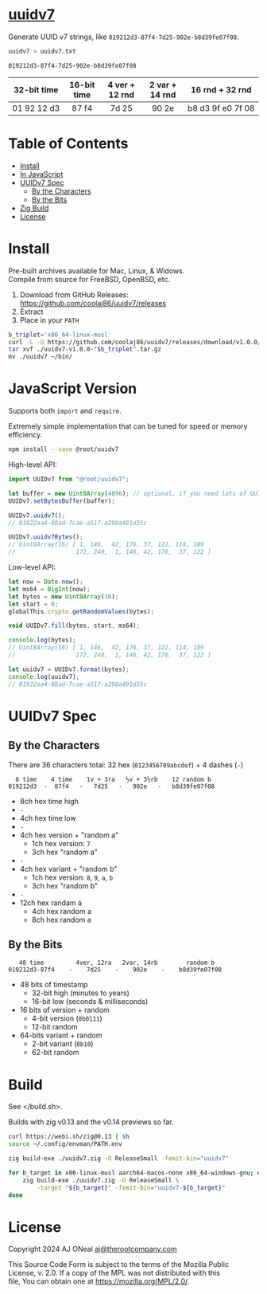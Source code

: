 # [uuidv7](https://github.com/coolaj86/uuidv7)

Generate UUID v7 strings, like `019212d3-87f4-7d25-902e-b8d39fe07f08`.

```sh
uuidv7 > uuidv7.txt
```

```text
019212d3-87f4-7d25-902e-b8d39fe07f08
```

|        32-bit time         | 16-bit time | 4 ver + 12 rnd | 2 var + 14 rnd |              16 rnd + 32 rnd               |
| :------------------------: | :---------: | :------------: | :------------: | :----------------------------------------: |
| 01&nbsp;92&nbsp;12&nbsp;d3 | 87&nbsp;f4  |   7d&nbsp;25   |   90&nbsp;2e   | b8&nbsp;d3&nbsp;9f&nbsp;e0&nbsp;7f&nbsp;08 |

# Table of Contents

- [Install](#install)
- [In JavaScript](#javascript-version)
- [UUIDv7 Spec](#uuidv7-spec)
  - [By the Characters](#by-the-characters)
  - [By the Bits](#by-the-bits)
- [Zig Build](#build)
- [License](#license)

# Install

Pre-built archives available for Mac, Linux, & Widows. \
Compile from source for FreeBSD, OpenBSD, etc.

1. Download from GitHub Releases:
   <https://github.com/coolaj86/uuidv7/releases>
2. Extract
3. Place in your `PATH`

```sh
b_triplet='x86_64-linux-musl'
curl -L -O https://github.com/coolaj86/uuidv7/releases/download/v1.0.0/uuidv7-v1.0.0-"$b_triplet".tar.gz
tar xvf ./uuidv7-v1.0.0-"$b_triplet".tar.gz
mv ./uuidv7 ~/bin/
```

# JavaScript Version

Supports both `import` and `require`.

Extremely simple implementation that can be tuned for speed or memory
efficiency.

```sh
npm install --save @root/uuidv7
```

High-level API:

```js
import UUIDv7 from "@root/uuidv7";

let buffer = new Uint8Array(4096); // optional, if you need lots of UUIDs, and fast
UUIDv7.setBytesBuffer(buffer);

UUIDv7.uuidv7();
// 01922aa4-88ad-7cae-a517-a298a491d35c

UUIDv7.uuidv7Bytes();
// Uint8Array(16) [ 1, 146,  42, 176, 37, 122, 114, 189
//                 172, 240,  1, 146, 42, 176,  37, 122 ]
```

Low-level API:

```js
let now = Date.now();
let ms64 = BigInt(now);
let bytes = new Uint8Array(16);
let start = 0;
globalThis.crypto.getRandomValues(bytes);

void UUIDv7.fill(bytes, start, ms64);

console.log(bytes);
// Uint8Array(16) [ 1, 146,  42, 176, 37, 122, 114, 189
//                 172, 240,  1, 146, 42, 176,  37, 122 ]
```

```js
let uuidv7 = UUIDv7.format(bytes);
console.log(uuidv7);
// 01922aa4-88ad-7cae-a517-a298a491d35c
```

# UUIDv7 Spec

## By the Characters

There are 36 characters total: 32 hex (`0123456789abcdef`) + 4 dashes (`-`)

```text
  8 time    4 time    1v + 3ra   ½v + 3½rb    12 random b
019212d3  -  87f4   -   7d25   -   902e   -   b8d39fe07f08
```

- 8ch hex time high
- `-`
- 4ch hex time low
- `-`
- 4ch hex version + "random a"
  - 1ch hex version: `7`
  - 3ch hex "random a"
- `-`
- 4ch hex variant + "random b"
  - 1ch hex version: `8`, `9`, `a`, `b`
  - 3ch hex "random b"
- `-`
- 12ch hex randam a
  - 4ch hex random a
  - 8ch hex random a

## By the Bits

```text
   48 time         4ver, 12ra   2var, 14rb        random b
019212d3-87f4    -    7d25    -    902e    -    b8d39fe07f08
```

- 48 bits of timestamp
  - 32-bit high (minutes to years)
  - 16-bit low (seconds & milliseconds)
- 16 bits of version + random
  - 4-bit version (`0b0111`)
  - 12-bit random
- 64-bits variant + random
  - 2-bit variant (`0b10`)
  - 62-bit random

# Build

See </build.sh>.

Builds with zig v0.13 and the v0.14 previews so far.

```sh
curl https://webi.sh/zig@0.13 | sh
source ~/.config/envman/PATH.env
```

```sh
zig build-exe ./uuidv7.zig -O ReleaseSmall -femit-bin="uuidv7"

for b_target in x86-linux-musl aarch64-macos-none x86_64-windows-gnu; do
    zig build-exe ./uuidv7.zig -O ReleaseSmall \
        -target "${b_target}" -femit-bin="uuidv7-${b_target}"
done
```

# License

Copyright 2024 AJ ONeal <aj@therootcompany.com>

This Source Code Form is subject to the terms of the Mozilla Public \
License, v. 2.0. If a copy of the MPL was not distributed with this \
file, You can obtain one at https://mozilla.org/MPL/2.0/.

